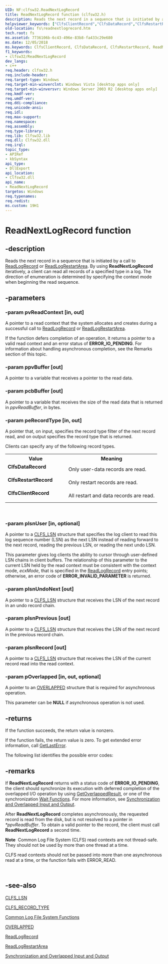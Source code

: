 ```yaml
---
UID: NF:clfsw32.ReadNextLogRecord
title: ReadNextLogRecord function (clfsw32.h)
description: Reads the next record in a sequence that is initiated by a call to ReadLogRecord or ReadLogRestartArea.
helpviewer_keywords: ["ClfsClientRecord","ClfsDataRecord","ClfsRestartRecord","ReadNextLogRecord","ReadNextLogRecord function [Files]","clfsw32/ReadNextLogRecord","fs.readnextlogrecord"]
old-location: fs\readnextlogrecord.htm
tech.root: fs
ms.assetid: 7736106b-6c43-496e-83b8-fa433c29e680
ms.date: 12/05/2018
ms.keywords: ClfsClientRecord, ClfsDataRecord, ClfsRestartRecord, ReadNextLogRecord, ReadNextLogRecord function [Files], clfsw32/ReadNextLogRecord, fs.readnextlogrecord
f1_keywords:
- clfsw32/ReadNextLogRecord
dev_langs:
- c++
req.header: clfsw32.h
req.include-header: 
req.target-type: Windows
req.target-min-winverclnt: Windows Vista [desktop apps only]
req.target-min-winversvr: Windows Server 2003 R2 [desktop apps only]
req.kmdf-ver: 
req.umdf-ver: 
req.ddi-compliance: 
req.unicode-ansi: 
req.idl: 
req.max-support: 
req.namespace: 
req.assembly: 
req.type-library: 
req.lib: Clfsw32.lib
req.dll: Clfsw32.dll
req.irql: 
topic_type:
- APIRef
- kbSyntax
api_type:
- DllExport
api_location:
- Clfsw32.dll
api_name:
- ReadNextLogRecord
targetos: Windows
req.typenames: 
req.redist: 
ms.custom: 19H1
---
```


# ReadNextLogRecord function


## -description


Reads the next record in a sequence that is initiated by a call to <a href="https://docs.microsoft.com/windows/desktop/api/clfsw32/nf-clfsw32-readlogrecord">ReadLogRecord</a> or <a href="https://docs.microsoft.com/windows/desktop/api/clfsw32/nf-clfsw32-readlogrestartarea">ReadLogRestartArea</a>.   By using <b>ReadNextLogRecord</b> iteratively, a client can read all records of a specified type in a log.  The direction of enumeration is determined by specifying the context mode when beginning the read sequence.


## -parameters




### -param pvReadContext [in, out]

A pointer to a  read context  that the system allocates and creates during a successful call to <a href="https://docs.microsoft.com/windows/desktop/api/clfsw32/nf-clfsw32-readlogrecord">ReadLogRecord</a> or <a href="https://docs.microsoft.com/windows/desktop/api/clfsw32/nf-clfsw32-readlogrestartarea">ReadLogRestartArea</a>.  

If the function defers completion of an operation, it  returns a pointer to a valid read context and an error status of <b>ERROR_IO_PENDING</b>.  For information about handling asynchronous completion, see the Remarks section of this topic.


### -param ppvBuffer [out]

A pointer to a variable that receives a pointer to the read data.


### -param pcbBuffer [out]

A pointer to a variable that receives the size of the read data that is returned in <i>ppvReadBuffer</i>, in bytes.


### -param peRecordType [in, out]

A pointer that, on input, specifies   the record type filter of the next record read, and on output specifies the record type that is returned.    

Clients can specify any of the following record types.

<table>
<tr>
<th>Value</th>
<th>Meaning</th>
</tr>
<tr>
<td width="40%"><a id="ClfsDataRecord"></a><a id="clfsdatarecord"></a><a id="CLFSDATARECORD"></a><dl>
<dt><b>ClfsDataRecord</b></dt>
</dl>
</td>
<td width="60%">
 Only user-data records are read.

</td>
</tr>
<tr>
<td width="40%"><a id="ClfsRestartRecord"></a><a id="clfsrestartrecord"></a><a id="CLFSRESTARTRECORD"></a><dl>
<dt><b>ClfsRestartRecord</b></dt>
</dl>
</td>
<td width="60%">
 Only restart records are read.

</td>
</tr>
<tr>
<td width="40%"><a id="ClfsClientRecord"></a><a id="clfsclientrecord"></a><a id="CLFSCLIENTRECORD"></a><dl>
<dt><b>ClfsClientRecord</b></dt>
</dl>
</td>
<td width="60%">
 All restart and data records are read.

</td>
</tr>
</table>
 


### -param plsnUser [in, optional]

A pointer to a <a href="https://docs.microsoft.com/windows/desktop/api/clfs/ns-clfs-cls_lsn">CLFS_LSN</a> structure that specifies   the log client  to read this log sequence number (LSN) as the next LSN instead of  reading forward to the next record, reading the previous LSN, or reading the next undo LSN.  

This parameter gives log clients the ability to cursor through user-defined LSN chains in client buffers.  The relationship of this parameter to the current LSN held by the read context must be consistent with the context mode, <i>ecxMode</i>,  that is specified in the <a href="https://docs.microsoft.com/windows/desktop/api/clfsw32/nf-clfsw32-readlogrecord">ReadLogRecord</a>  entry points; otherwise, an error code of <b>ERROR_INVALID_PARAMETER</b> is returned.


### -param plsnUndoNext [out]

A pointer to a <a href="https://docs.microsoft.com/windows/desktop/api/clfs/ns-clfs-cls_lsn">CLFS_LSN</a> structure that receives the LSN of the next record in an undo record chain.


### -param plsnPrevious [out]

A pointer to a <a href="https://docs.microsoft.com/windows/desktop/api/clfs/ns-clfs-cls_lsn">CLFS_LSN</a> structure that receives the LSN of the next record in the previous record chain.


### -param plsnRecord [out]

A pointer to a <a href="https://docs.microsoft.com/windows/desktop/api/clfs/ns-clfs-cls_lsn">CLFS_LSN</a> structure that receives the LSN of the current record read into the read context.


### -param pOverlapped [in, out, optional]

A pointer to an <a href="https://docs.microsoft.com/windows/desktop/api/minwinbase/ns-minwinbase-overlapped">OVERLAPPED</a> structure that is required for asynchronous operation. 

This parameter can be <b>NULL</b> if asynchronous operation is not used.


## -returns



If the function succeeds, the return value is nonzero.
						

If the function fails, the return value is zero. To get extended error information, call 
<a href="https://docs.microsoft.com/windows/desktop/api/errhandlingapi/nf-errhandlingapi-getlasterror">GetLastError</a>. 

The following  list identifies the  possible error codes:




## -remarks



If <b>ReadNextLogRecord</b>  returns with a status code of <b>ERROR_IO_PENDING</b>, the client should synchronize its execution with deferred completion of the overlapped I/O operation by using <a href="https://docs.microsoft.com/windows/desktop/api/ioapiset/nf-ioapiset-getoverlappedresult">GetOverlappedResult</a>, or one of the synchronization <a href="https://docs.microsoft.com/windows/desktop/Sync/wait-functions">Wait Functions</a>. For more information, see <a href="https://docs.microsoft.com/windows/desktop/Sync/synchronization-and-overlapped-input-and-output">Synchronization and Overlapped Input and Output</a>. 

After <b>ReadNextLogRecord</b> completes asynchronously, the requested record  is  read from the disk, but is not   resolved to a pointer in <i>*ppvReadBuffer</i>. To obtain a valid pointer to the record,  the client must call <b>ReadNextLogRecord</b> a second time.

<div class="alert"><b>Note</b>  Common Log File System (CLFS) read contexts are not thread-safe. They should not be used by more than one thread at a time.<p class="note">CLFS read contexts should not be passed into more than one asynchronous read at a time, or the function fails with ERROR_READ.

</div>
<div> </div>



## -see-also




<a href="https://docs.microsoft.com/windows/desktop/api/clfs/ns-clfs-cls_lsn">CLFS_LSN</a>



<a href="https://docs.microsoft.com/previous-versions/windows/desktop/clfs/clfs-record-type-constants">CLFS_RECORD_TYPE</a>



<a href="https://docs.microsoft.com/previous-versions/windows/desktop/clfs/common-log-file-system-functions">Common Log File System Functions</a>



<a href="https://docs.microsoft.com/windows/desktop/api/minwinbase/ns-minwinbase-overlapped">OVERLAPPED</a>



<a href="https://docs.microsoft.com/windows/desktop/api/clfsw32/nf-clfsw32-readlogrecord">ReadLogRecord</a>



<a href="https://docs.microsoft.com/windows/desktop/api/clfsw32/nf-clfsw32-readlogrestartarea">ReadLogRestartArea</a>



<a href="https://docs.microsoft.com/windows/desktop/Sync/synchronization-and-overlapped-input-and-output">Synchronization and Overlapped Input and Output</a>
 

 

